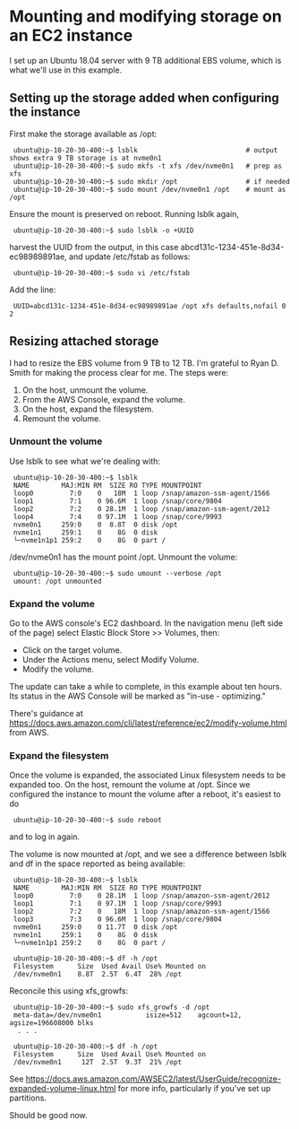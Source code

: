 # Mounting and modifying storage on an EC2 instance

I set up an Ubuntu 18.04 server with 9 TB additional EBS volume, which is what
we'll use in this example.

## Setting up the storage added when configuring the instance

First make the storage available as /opt:

     ubuntu@ip-10-20-30-400:~$ lsblk                           # output shows extra 9 TB storage is at nvme0n1
     ubuntu@ip-10-20-30-400:~$ sudo mkfs -t xfs /dev/nvme0n1   # prep as xfs
     ubuntu@ip-10-20-30-400:~$ sudo mkdir /opt                 # if needed
     ubuntu@ip-10-20-30-400:~$ sudo mount /dev/nvme0n1 /opt    # mount as /opt

Ensure the mount is preserved on reboot. Running lsblk again,

     ubuntu@ip-10-20-30-400:~$ sudo lsblk -o +UUID

harvest the UUID from the output, in this case
abcd131c-1234-451e-8d34-ec98989891ae, and update /etc/fstab as follows:

     ubuntu@ip-10-20-30-400:~$ sudo vi /etc/fstab

Add the line:

     UUID=abcd131c-1234-451e-8d34-ec98989891ae /opt xfs defaults,nofail 0 2

## Resizing attached storage

I had to resize the EBS volume from 9 TB to 12 TB. I'm grateful to Ryan D. Smith
for making the process clear for me. The steps were:

1.  On the host, unmount the volume.
2.  From the AWS Console, expand the volume.
3.  On the host, expand the filesystem.
4.  Remount the volume.

### Unmount the volume

Use lsblk to see what we're dealing with:

     ubuntu@ip-10-20-30-400:~$ lsblk
     NAME        MAJ:MIN RM  SIZE RO TYPE MOUNTPOINT
     loop0         7:0    0   18M  1 loop /snap/amazon-ssm-agent/1566
     loop1         7:1    0 96.6M  1 loop /snap/core/9804
     loop2         7:2    0 28.1M  1 loop /snap/amazon-ssm-agent/2012
     loop4         7:4    0 97.1M  1 loop /snap/core/9993
     nvme0n1     259:0    0  8.8T  0 disk /opt
     nvme1n1     259:1    0    8G  0 disk
     └─nvme1n1p1 259:2    0    8G  0 part /

/dev/nvme0n1 has the mount point /opt. Unmount the volume:

     ubuntu@ip-10-20-30-400:~$ sudo umount --verbose /opt
     umount: /opt unmounted

### Expand the volume

Go to the AWS console's EC2 dashboard. In the navigation menu (left side of the
page) select Elastic Block Store >> Volumes, then:

*   Click on the target volume.
*   Under the Actions menu, select Modify Volume.
*   Modify the volume.

The update can take a while to complete, in this example about ten hours. Its
status in the AWS Console will be marked as "in-use - optimizing."

There's guidance at
https://docs.aws.amazon.com/cli/latest/reference/ec2/modify-volume.html from
AWS.

### Expand the filesystem

Once the volume is expanded, the associated Linux filesystem needs to be
expanded too. On the host, remount the volume at /opt. Since we configured the
instance to mount the volume after a reboot, it's easiest to do

     ubuntu@ip-10-20-30-400:~$ sudo reboot

and to log in again.

The volume is now mounted at /opt, and we see a difference between lsblk and df
in the space reported as being available:

     ubuntu@ip-10-20-30-400:~$ lsblk
     NAME        MAJ:MIN RM  SIZE RO TYPE MOUNTPOINT
     loop0         7:0    0 28.1M  1 loop /snap/amazon-ssm-agent/2012
     loop1         7:1    0 97.1M  1 loop /snap/core/9993
     loop2         7:2    0   18M  1 loop /snap/amazon-ssm-agent/1566
     loop3         7:3    0 96.6M  1 loop /snap/core/9804
     nvme0n1     259:0    0 11.7T  0 disk /opt
     nvme1n1     259:1    0    8G  0 disk
     └─nvme1n1p1 259:2    0    8G  0 part /

     ubuntu@ip-10-20-30-400:~$ df -h /opt
     Filesystem      Size  Used Avail Use% Mounted on
     /dev/nvme0n1    8.8T  2.5T  6.4T  28% /opt

Reconcile this using xfs\_growfs:

     ubuntu@ip-10-20-30-400:~$ sudo xfs_growfs -d /opt
     meta-data=/dev/nvme0n1           isize=512    agcount=12, agsize=196608000 blks
      . . .

     ubuntu@ip-10-20-30-400:~$ df -h /opt
     Filesystem      Size  Used Avail Use% Mounted on
     /dev/nvme0n1     12T  2.5T  9.3T  21% /opt

See
https://docs.aws.amazon.com/AWSEC2/latest/UserGuide/recognize-expanded-volume-linux.html
for more info, particularly if you've set up partitions.

Should be good now.
